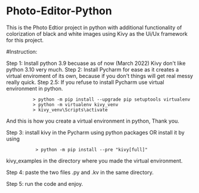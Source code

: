 # Photo-Editor-Python
This is the Photo Edtior project in python with additional functionality of colorization of black and white images using Kivy as the Ui/Ux framework for this project.


#Instruction:

Step 1: Install python 3.9 becuase as of now (March 2022) Kivy don't like python 3.10 very much.
Step 2: Install Pycharm for ease as it creates a virtual enviroment of its own, because if you don't things will get real messy really quick.
Step 2.5: If you refuse to install Pycharm use virtual environment in python.

              > python -m pip install --upgrade pip setuptools virtualenv
              > python -m virtualenv kivy_venv
              > kivy_venv\Scripts\activate
              
   And this is how you create a virtual environment in python, Thank you.
              
Step 3: install kivy in the Pycharm using python packages OR install it by using

               > python -m pip install --pre "kivy[full]" 
            
   kivy_examples in the directory where you made the virtual environment.

Step 4: paste the two files .py and .kv in the same directory.

Step 5: run the code and enjoy.
